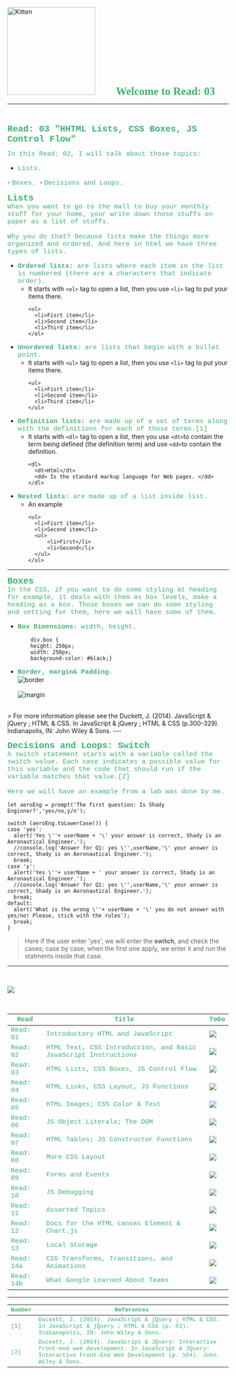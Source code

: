 <img src="https://asac.ltuc.com/wp-content/themes/asac/images/logo.png" alt="Kitten"
	title="LTUC-Abdul Aziz Al Ghurair School of Advanced Computing" width="200" />  &nbsp;&nbsp;&nbsp;&nbsp;&nbsp;&nbsp;&nbsp;&nbsp;&nbsp;&nbsp; <span style="font-family:Papyrus; font-size:25px;color:rgb(60, 179, 113)">**Welcome to Read: 03**</span>

---
<br>

<span style="font-family:Courier New; font-size:20px;color:rgb(60, 179, 113)"> **Read: 03 "HHTML Lists, CSS Boxes, JS Control Flow"** </span>

<span style="font-family:Courier New; font-size:15px;color:rgb(60, 179, 113)">In this Read: 02, I will talk about those topics: 
</span>
- <span style="font-family:Courier New; font-size:15px;color:rgb(60, 179, 113)">Lists.
</span> 
- <span style="font-family:Courier New; font-size:15px;color:rgb(60, 179, 113)"> Boxes. 
</span>
- <span style="font-family:Courier New; font-size:15px;color:rgb(60, 179, 113)">Decisions and Loops. 
</span> 
<br>

<span style="font-family:Courier New; font-size:20px;color:rgb(60, 179, 113)">**Lists**<br> </span>
<span style="font-family:Courier New; font-size:15px;color:rgb(60, 179, 113)"> When you want to go to the mall to buy your monthly stuff for your home, your write down those stuffs on paper as a list of stuffs.<br><br>
Why you do that? Because lists make the things more organized and ordered. And here in html we have three types of lists.<br></span>

- <span style="font-family:Courier New; font-size:15px;color:rgb(60, 179, 113)">**Ordered lists:** are lists where each item in the list is
numbered (there are a characters that indicate order).<br></span> 
    - It starts with `<ol>` tag to open a list, then you use `<li>` tag to put your items there.
      ```
      <ol>
        <li>Fisrt item</li>
        <li>Second item</li>
        <li>Third item</li>
      </ol>
       ```
- <span style="font-family:Courier New; font-size:15px;color:rgb(60, 179, 113)">**Unordered lists:** are lists that begin with a bullet point.<br></span> 
    - It starts with `<ul>` tag to open a list, then you use `<li>` tag to put your items there.
      ```
      <ul>
        <li>Fisrt item</li>
        <li>Second item</li>
        <li>Third item</li>
      </ul>
       ```
- <span style="font-family:Courier New; font-size:15px;color:rgb(60, 179, 113)">**Definition lists:** are made up of a set of terms along with the definitions for each of those terms.[1]<br></span> 
    - It starts with `<dl>` tag to open a list, then you use `<dt>`to contain the term being defined (the definition term) and use `<dd>`to contain the definition.
      ```
      <dl>
        <dt>Html</dt>
        <dd> Is the standard markup language for Web pages. </dd>
      </dl>
       ```
- <span style="font-family:Courier New; font-size:15px;color:rgb(60, 179, 113)">**Nested lists:** are made up of a list inside list.<br></span>
    - An example
      ```
      <ul>
        <li>Fisrt item</li>
        <li>Second item</li>
        <ul>
            <li>First</li>
            <li>Second</li>
        </ul>
      </ul>
       ```
---
<span style="font-family:Courier New; font-size:20px;color:rgb(60, 179, 113)">**Boxes** </span>
<span style="font-family:Courier New; font-size:15px;color:rgb(60, 179, 113)"><span style="font-family:Courier New; font-size:15px;color:rgb(60, 179, 113)"><br>
In the CSS, if you want to do some styling at heading for example, it deals with them as box levels, make a heading as a box. Those boxes we can do some styling and setting for them, here we will have some of them.<br></span>
- <span style="font-family:Courier New; font-size:15px;color:rgb(60, 179, 113)">**Box Dimensions:** width, height. <br></span>

    ```
        div.box {
        height: 250px;
        width: 250px;
        background-color: #black;}
    ```
- <span style="font-family:Courier New; font-size:15px;color:rgb(60, 179, 113)">**Border, margin& Padding**. <br></span>
![border](https://raw.githubusercontent.com/shadykh/reading-notes/main/Code201/assets/border.PNG)<br><br>
![margin](https://raw.githubusercontent.com/shadykh/reading-notes/main/Code201/assets/margin.PNG)
<br>
> For more information please see the Duckett, J. (2014). JavaScript &amp; jQuery ; HTML &amp; CSS. In JavaScript &amp; jQuery ; HTML &amp; CSS (p.300-329). Indianapolis, IN: John Wiley &amp; Sons.
---

<span style="font-family:Courier New; font-size:20px;color:rgb(60, 179, 113)">**Decisions and Loops: Switch**<br> </span>
<span style="font-family:Courier New; font-size:15px;color:rgb(60, 179, 113)"> A switch statement starts with a variable called the switch value. Each case indicates a possible value for this variable and the code that should run if the variable matches that value.[2]<br><br>
Here we will have an example from a lab was done by me.<br></span>

```
let aeroEng = prompt('The first question: Is Shady Enginner?','yes/no,y/n');

switch (aeroEng.toLowerCase()) {
case 'yes':
  alert('Yes \''+ userName + '\' your answer is correct, Shady is an Aeronautical Engineer.');
  //console.log('Answer for Q1: yes \'',userName,'\' your answer is correct, Shady is an Aeronautical Engineer.');
  break;
case 'y':
  alert('Yes \''+ userName + ' your answer is correct, Shady is an Aeronautical Engineer.');
  //console.log('Answer for Q1: yes \'',userName,'\' your answer is correct, Shady is an Aeronautical Engineer.');
  break;
default:
  alert('What is the wrong \''+ userName + '\' you do not answer with yes/no! Please, stick with the rules');
  break;
}
```
> Here if the user enter 'yes', we will enter the **switch**, and check the cases; case by case, when the first one apply, we enter it and run the statments inside that case.<br>

---
<br>

[<img src="assets/main.gif">](../README)

<br>


| <span style="font-family:Courier New; font-size:15px;color:rgb(60, 179, 113)"> **Read** </span> |  <span style="font-family:Courier New; font-size:15px;color:rgb(60, 179, 113)"> **Title** </span>  |   <span style="font-family:Courier New; font-size:15px;color:rgb(60, 179, 113)"> **ToGo** </span>  |
| ----------- | ----------- | ----------- |
| <span style="font-family:Courier New; font-size:15px;color:rgb(60, 179, 113)"> Read: 01 </span>      | <span style="font-family:Courier New; font-size:15px;color:rgb(60, 179, 113)"> Introductory HTML and JavaScript </span>       |[<img src="assets/taphere.gif">](class-01)|
| <span style="font-family:Courier New; font-size:15px;color:rgb(60, 179, 113)"> Read: 02 </span>      | <span style="font-family:Courier New; font-size:15px;color:rgb(60, 179, 113)"> HTML Text, CSS Introduction, and Basic JavaScript Instructions </span>       |[<img src="assets/taphere.gif">](class-02)|
| <span style="font-family:Courier New; font-size:15px;color:rgb(60, 179, 113)"> Read: 03 </span>      | <span style="font-family:Courier New; font-size:15px;color:rgb(60, 179, 113)"> HTML Lists, CSS Boxes, JS Control Flow </span>       |[<img src="assets/taphere.gif">](class-03)|
| <span style="font-family:Courier New; font-size:15px;color:rgb(60, 179, 113)"> Read: 04 </span>      | <span style="font-family:Courier New; font-size:15px;color:rgb(60, 179, 113)"> HTML Links, CSS Layout, JS Functions </span>       |[<img src="assets/uc.gif">](UC)|
| <span style="font-family:Courier New; font-size:15px;color:rgb(60, 179, 113)"> Read: 05 </span>      | <span style="font-family:Courier New; font-size:15px;color:rgb(60, 179, 113)"> HTML Images; CSS Color & Text </span>       |[<img src="assets/uc.gif">](UC)|
| <span style="font-family:Courier New; font-size:15px;color:rgb(60, 179, 113)"> Read: 06 </span>      | <span style="font-family:Courier New; font-size:15px;color:rgb(60, 179, 113)"> JS Object Literals; The DOM </span>       |[<img src="assets/uc.gif">](UC)|
| <span style="font-family:Courier New; font-size:15px;color:rgb(60, 179, 113)"> Read: 07 </span>      | <span style="font-family:Courier New; font-size:15px;color:rgb(60, 179, 113)"> HTML Tables; JS Constructor Functions </span>       |[<img src="assets/uc.gif">](UC)|
| <span style="font-family:Courier New; font-size:15px;color:rgb(60, 179, 113)"> Read: 08 </span>      | <span style="font-family:Courier New; font-size:15px;color:rgb(60, 179, 113)"> More CSS Layout </span>       |[<img src="assets/uc.gif">](UC)|
| <span style="font-family:Courier New; font-size:15px;color:rgb(60, 179, 113)"> Read: 09 </span>      | <span style="font-family:Courier New; font-size:15px;color:rgb(60, 179, 113)"> Forms and Events </span>       |[<img src="assets/uc.gif">](UC)|
| <span style="font-family:Courier New; font-size:15px;color:rgb(60, 179, 113)"> Read: 10 </span>      | <span style="font-family:Courier New; font-size:15px;color:rgb(60, 179, 113)"> JS Debugging </span>       |[<img src="assets/uc.gif">](UC)|
| <span style="font-family:Courier New; font-size:15px;color:rgb(60, 179, 113)"> Read: 11 </span>      | <span style="font-family:Courier New; font-size:15px;color:rgb(60, 179, 113)"> Assorted Topics </span>       |[<img src="assets/uc.gif">](UC)|
| <span style="font-family:Courier New; font-size:15px;color:rgb(60, 179, 113)"> Read: 12 </span>      | <span style="font-family:Courier New; font-size:15px;color:rgb(60, 179, 113)"> Docs for the HTML canvas Element & Chart.js </span>       |[<img src="assets/uc.gif">](UC)|
| <span style="font-family:Courier New; font-size:15px;color:rgb(60, 179, 113)"> Read: 13 </span>      | <span style="font-family:Courier New; font-size:15px;color:rgb(60, 179, 113)"> Local Storage </span>       |[<img src="assets/uc.gif">](UC)|
| <span style="font-family:Courier New; font-size:15px;color:rgb(60, 179, 113)"> Read: 14a </span>      | <span style="font-family:Courier New; font-size:15px;color:rgb(60, 179, 113)"> CSS Transforms, Transitions, and Animations </span>       |[<img src="assets/uc.gif">](UC)|
| <span style="font-family:Courier New; font-size:15px;color:rgb(60, 179, 113)"> Read: 14b </span>      | <span style="font-family:Courier New; font-size:15px;color:rgb(60, 179, 113)"> What Google Learned About Teams </span>       |[<img src="assets/uc.gif">](UC)|

---

| <span style="font-family:Courier New; font-size:13px;color:rgb(60, 179, 113)"> **Number** </span> |  <span style="font-family:Courier New; font-size:13px;color:rgb(60, 179, 113)"> **References** </span>  |
| ----------- | ----------- |
| <span style="font-family:Courier New; font-size:13px;color:rgb(60, 179, 113)"> [1] </span>      | <span style="font-family:Courier New; font-size:13px;color:rgb(60, 179, 113)"> Duckett, J. (2014). JavaScript &amp; jQuery ; HTML &amp; CSS. In JavaScript &amp; jQuery ; HTML &amp; CSS (p. 63). Indianapolis, IN: John Wiley &amp; Sons. </span>       |
| <span style="font-family:Courier New; font-size:13px;color:rgb(60, 179, 113)"> [2] </span>      | <span style="font-family:Courier New; font-size:13px;color:rgb(60, 179, 113)"> Duckett, J. (2014). JavaScript &amp; JQuery: Interactive front-end web development. In JavaScript &amp; JQuery: Interactive Front-End Web Development (p. 164). John Wiley &amp; Sons. </span>       |